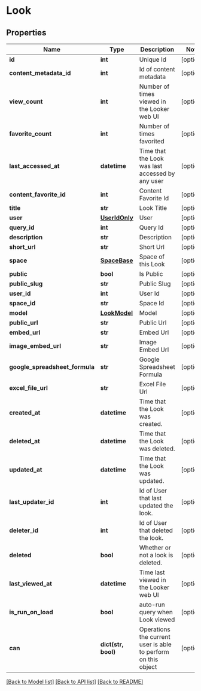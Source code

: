 # Look

## Properties
Name | Type | Description | Notes
------------ | ------------- | ------------- | -------------
**id** | **int** | Unique Id | [optional] 
**content_metadata_id** | **int** | Id of content metadata | [optional] 
**view_count** | **int** | Number of times viewed in the Looker web UI | [optional] 
**favorite_count** | **int** | Number of times favorited | [optional] 
**last_accessed_at** | **datetime** | Time that the Look was last accessed by any user | [optional] 
**content_favorite_id** | **int** | Content Favorite Id | [optional] 
**title** | **str** | Look Title | [optional] 
**user** | [**UserIdOnly**](UserIdOnly.md) | User | [optional] 
**query_id** | **int** | Query Id | [optional] 
**description** | **str** | Description | [optional] 
**short_url** | **str** | Short Url | [optional] 
**space** | [**SpaceBase**](SpaceBase.md) | Space of this Look | [optional] 
**public** | **bool** | Is Public | [optional] 
**public_slug** | **str** | Public Slug | [optional] 
**user_id** | **int** | User Id | [optional] 
**space_id** | **str** | Space Id | [optional] 
**model** | [**LookModel**](LookModel.md) | Model | [optional] 
**public_url** | **str** | Public Url | [optional] 
**embed_url** | **str** | Embed Url | [optional] 
**image_embed_url** | **str** | Image Embed Url | [optional] 
**google_spreadsheet_formula** | **str** | Google Spreadsheet Formula | [optional] 
**excel_file_url** | **str** | Excel File Url | [optional] 
**created_at** | **datetime** | Time that the Look was created. | [optional] 
**deleted_at** | **datetime** | Time that the Look was deleted. | [optional] 
**updated_at** | **datetime** | Time that the Look was updated. | [optional] 
**last_updater_id** | **int** | Id of User that last updated the look. | [optional] 
**deleter_id** | **int** | Id of User that deleted the look. | [optional] 
**deleted** | **bool** | Whether or not a look is deleted. | [optional] 
**last_viewed_at** | **datetime** | Time last viewed in the Looker web UI | [optional] 
**is_run_on_load** | **bool** | auto-run query when Look viewed | [optional] 
**can** | **dict(str, bool)** | Operations the current user is able to perform on this object | [optional] 

[[Back to Model list]](../README.md#documentation-for-models) [[Back to API list]](../README.md#documentation-for-api-endpoints) [[Back to README]](../README.md)


